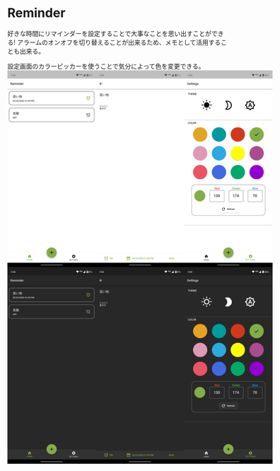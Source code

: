 # Reminder

好きな時間にリマインダーを設定することで大事なことを思い出すことができる!
アラームのオンオフを切り替えることが出来るため、メモとして活用することも出来る。

設定画面のカラーピッカーを使うことで気分によって色を変更できる。
<br>
<dev style="display: flex;">
<img width="200" height="auto" src="./images/home_light.png">
<img width="200" height="auto" src="./images/add_light.png">
<img width="200" height="auto" src="./images/setting_light.png">
</dev>
<dev style="display: flex;">
<img width="200" height="auto" src="./images/home_dark.png">
<img width="200" height="auto" src="./images/add_dark.png">
<img width="200" height="auto" src="./images/setting_dark.png">
</dev>
